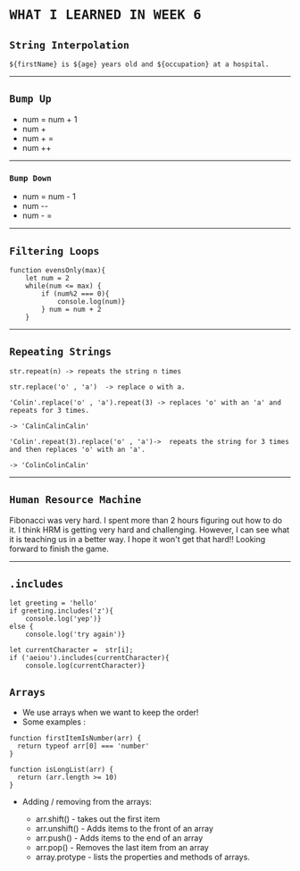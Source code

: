 # `WHAT I LEARNED IN WEEK 6`


## `String Interpolation`

```
${firstName} is ${age} years old and ${occupation} at a hospital. 
```
---
## `Bump Up`

* num = num + 1
* num +
* num + =
* num ++
  
-----

### `Bump Down`

* num = num - 1
* num --
* num - = 

--- 
## `Filtering Loops`
```
function evensOnly(max){
    let num = 2
    while(num <= max) {
        if (num%2 === 0){
            console.log(num)}
        } num = num + 2
    }
```  

---
## `Repeating Strings`
```
str.repeat(n) -> repeats the string n times

str.replace('o' , 'a')  -> replace o with a.

'Colin'.replace('o' , 'a').repeat(3) -> replaces 'o' with an 'a' and repeats for 3 times. 

-> 'CalinCalinCalin'

'Colin'.repeat(3).replace('o' , 'a')->  repeats the string for 3 times and then replaces 'o' with an 'a'.

-> 'ColinColinCalin'
```
---

## `Human Resource Machine`

Fibonacci was very hard. I spent more than 2 hours figuring out how to do it. I think HRM is getting very hard and challenging. However, I can see what it is teaching us in a better way. I hope it won't get that hard!! Looking forward to finish the game.

---
## `.includes`
```
let greeting = 'hello'
if greeting.includes('z'){
    console.log('yep')}
else {
    console.log('try again')}
```
```
let currentCharacter =  str[i];
if ('aeiou').includes(currentCharacter){
    console.log(currentCharacter)}

```

## `Arrays`

* We use arrays when we want to keep the order! 
* Some examples : 

```
function firstItemIsNumber(arr) {
  return typeof arr[0] === 'number'
}

function isLongList(arr) {
  return (arr.length >= 10)
}
```
* Adding / removing from the arrays:
  
  * arr.shift() - takes out the first item
  * arr.unshift() - Adds items to the front of an array
  * arr.push() - Adds items to the end of an array
  * arr.pop() - Removes the last item from an array
  * array.protype - lists the properties and methods of arrays.
  










